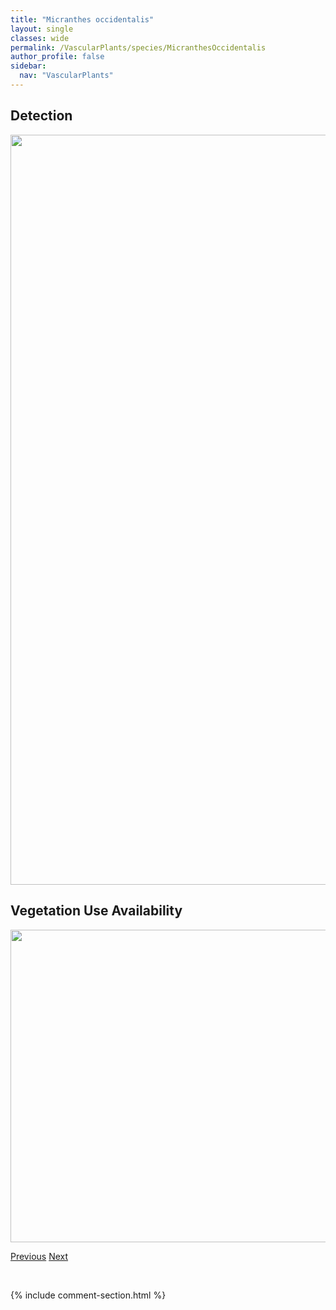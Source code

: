 ```yaml
---
title: "Micranthes occidentalis"
layout: single
classes: wide
permalink: /VascularPlants/species/MicranthesOccidentalis
author_profile: false
sidebar:
  nav: "VascularPlants"
---
```


<h2>Detection</h2>

<a href="https://drive.google.com/uc?export=view&id=1Ki1-XzfIvpGdHCXN0pKOM4iZo3zcCwqI">
<img src="https://drive.google.com/uc?export=view&id=1Ki1-XzfIvpGdHCXN0pKOM4iZo3zcCwqI" height = "1200" width = "800">
</a>


<h2>Vegetation Use Availability</h2>

<a href="https://drive.google.com/uc?export=view&id=18X08cmj0-g_9bEQJrqFk9Oq1c2Nb8eBC">
<img src="https://drive.google.com/uc?export=view&id=18X08cmj0-g_9bEQJrqFk9Oq1c2Nb8eBC" height = "500" width = "1000">
</a>


<a href="/DevelopmentWebsite/VascularPlants/species/MicranthesNivalis" class="pagination--pager" title="Micranthes nivalis">Previous</a> <a href="/DevelopmentWebsite/VascularPlants/species/MirabilisAlbida" class="pagination--pager" title="Mirabilis albida">Next</a>

<p>&nbsp;</p>

{% include comment-section.html %}
